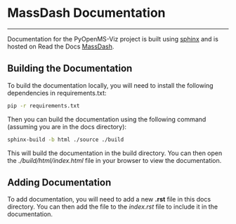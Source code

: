 # MassDash Documentation

*** 

Documentation for the PyOpenMS-Viz project is built using [sphinx](https://www.sphinx-doc.org/en/master/) and is hosted on Read the Docs [MassDash](https://massdash.readthedocs.io/en/latest/).

## Building the Documentation

To build the documentation locally, you will need to install the following dependencies in requirements.txt:

```bash
pip -r requirements.txt
```

Then you can build the documentation using the following command (assuming you are in the docs directory):

```bash
sphinx-build -b html ./source ./build
```

This will build the documentation in the build directory. You can then open the *./build/html/index.html* file in your browser to view the documentation.

## Adding Documentation

To add documentation, you will need to add a new **.rst** file in this docs directory. You can then add the file to the *index.rst* file to include it in the documentation.

